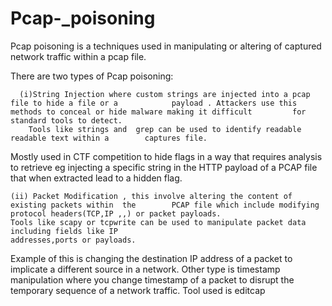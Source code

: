 # Pcap-_poisoning
Pcap poisoning is a techniques used in manipulating or altering of captured network traffic within a pcap file.

There are two types of Pcap poisoning:
          
	  (i)String Injection where custom strings are injected into a pcap file to hide a file or a 			payload . Attackers use this methods to conceal or hide malware making it difficult 		for standard tools to detect.
		Tools like strings and  grep can be used to identify readable readable text within a 		captures file.
Mostly used in CTF competition to hide flags in a way that requires analysis to retrieve eg injecting a specific string in the HTTP payload of  a PCAP  file that when extracted lead to  a hidden flag.
 
	(ii) Packet Modification , this involve altering the content of existing packets within  the 		PCAP file which include modifying protocol headers(TCP,IP ,,) or packet payloads.
	Tools like scapy or tcpwrite can be used to manipulate packet data including fields like IP 	
	addresses,ports or payloads.
Example of this is changing the destination IP address of a packet to implicate  a different source in a network.
Other type is timestamp manipulation  where you change timestamp of a packet to disrupt the temporary sequence of a network traffic. Tool used is editcap

